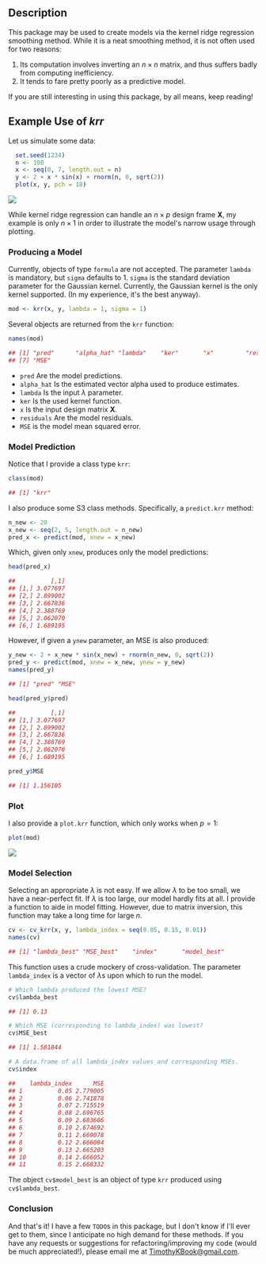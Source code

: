 Description
-----------

This package may be used to create models via the kernel ridge
regression smoothing method. While it is a neat smoothing method, it is
not often used for two reasons:

1.  Its computation involves inverting an *n* × *n* matrix, and thus
    suffers badly from computing inefficiency.
2.  It tends to fare pretty poorly as a predictive model.

If you are still interesting in using this package, by all means, keep
reading!

Example Use of *krr*
--------------------

Let us simulate some data:
```r
  set.seed(1234)
  n <- 100
  x <- seq(0, 7, length.out = n)
  y <- 2 + x * sin(x) + rnorm(n, 0, sqrt(2))
  plot(x, y, pch = 18)
```
![](img/fig1.png)

While kernel ridge regression can handle an *n* × *p* design frame
**X**, my example is only *n* × 1 in order to illustrate the model's
narrow usage through plotting.

### Producing a Model

Currently, objects of type `formula` are not accepted. The parameter
`lambda` is mandatory, but `sigma` defaults to 1. `sigma` is the
standard deviation parameter for the Gaussian kernel. Currently, the
Gaussian kernel is the only kernel supported. (In my experience, it's
the best anyway).
```r
mod <- krr(x, y, lambda = 1, sigma = 1)
```
Several objects are returned from the `krr` function:
```r
names(mod)

## [1] "pred"      "alpha_hat" "lambda"    "ker"       "x"         "residuals"
## [7] "MSE"
```
-   `pred` Are the model predictions.
-   `alpha_hat` Is the estimated vector alpha used to produce estimates.
-   `lambda` Is the input *λ* parameter.
-   `ker` Is the used kernel function.
-   `x` Is the input design matrix **X**.
-   `residuals` Are the model residuals.
-   `MSE` is the model mean squared error.

### Model Prediction

Notice that I provide a class type `krr`:
```r
class(mod)

## [1] "krr"
```
I also produce some S3 class methods. Specifically, a `predict.krr`
method:
```r
n_new <- 20
x_new <- seq(2, 5, length.out = n_new)
pred_x <- predict(mod, xnew = x_new)
```
Which, given only `xnew`, produces only the model predictions:
```r
head(pred_x)

##          [,1]
## [1,] 3.077697
## [2,] 2.899002
## [3,] 2.667836
## [4,] 2.388769
## [5,] 2.062070
## [6,] 1.689195
```
However, if given a `ynew` parameter, an MSE is also produced:
```r
y_new <- 2 + x_new * sin(x_new) + rnorm(n_new, 0, sqrt(2))
pred_y <- predict(mod, xnew = x_new, ynew = y_new)
names(pred_y)

## [1] "pred" "MSE"

head(pred_y$pred)

##          [,1]
## [1,] 3.077697
## [2,] 2.899002
## [3,] 2.667836
## [4,] 2.388769
## [5,] 2.062070
## [6,] 1.689195

pred_y$MSE

## [1] 1.156105
```
### Plot

I also provide a `plot.krr` function, which only works when *p* = 1:
```r
plot(mod)
```
![](img/fig2.png)

### Model Selection

Selecting an appropriate *λ* is not easy. If we allow *λ* to be too
small, we have a near-perfect fit. If *λ* is too large, our model hardly
fits at all. I provide a function to aide in model fitting. However, due
to matrix inversion, this function may take a long time for large *n*.
```r
cv <- cv_krr(x, y, lambda_index = seq(0.05, 0.15, 0.01))
names(cv)

## [1] "lambda_best" "MSE_best"    "index"       "model_best"
```
This function uses a crude mockery of cross-validation. The parameter
`lambda_index` is a vector of *λ*s upon which to run the model.
```r
# Which lambda produced the lowest MSE?
cv$lambda_best

## [1] 0.13

# Which MSE (corresponding to lambda_index) was lowest?
cv$MSE_best

## [1] 1.581844

# A data.frame of all lambda_index values and corresponding MSEs.
cv$index

##    lambda_index      MSE
## 1          0.05 2.779005
## 2          0.06 2.741878
## 3          0.07 2.715519
## 4          0.08 2.696765
## 5          0.09 2.683606
## 6          0.10 2.674692
## 7          0.11 2.669078
## 8          0.12 2.666084
## 9          0.13 2.665203
## 10         0.14 2.666052
## 11         0.15 2.668332
```
The object `cv$model_best` is an object of type `krr` produced using
`cv$lambda_best`.

### Conclusion

And that's it! I have a few `TODO`s in this package, but I don't know if
I'll ever get to them, since I anticipate no high demand for these
methods. If you have any requests or suggestions for
refactoring/improving my code (would be much appreciated!), please email
me at <TimothyKBook@gmail.com>.
